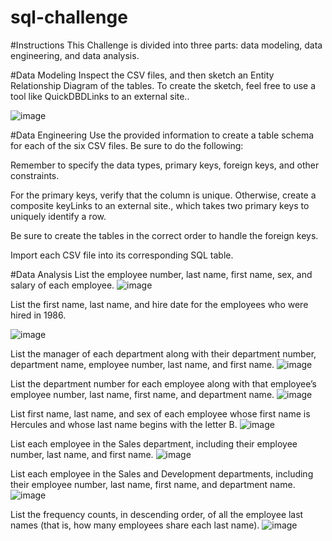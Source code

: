 # sql-challenge

#Instructions
This Challenge is divided into three parts: data modeling, data engineering, and data analysis.

#Data Modeling
Inspect the CSV files, and then sketch an Entity Relationship Diagram of the tables. To create the sketch, feel free to use a tool like QuickDBDLinks to an external site..

![image](https://github.com/mafeestaba/sql-challenge/assets/152315257/fe42129a-9814-4158-bbdc-dae71c908ca1)

#Data Engineering
Use the provided information to create a table schema for each of the six CSV files. Be sure to do the following:

Remember to specify the data types, primary keys, foreign keys, and other constraints.

For the primary keys, verify that the column is unique. Otherwise, create a composite keyLinks to an external site., which takes two primary keys to uniquely identify a row.

Be sure to create the tables in the correct order to handle the foreign keys.

Import each CSV file into its corresponding SQL table.

#Data Analysis
List the employee number, last name, first name, sex, and salary of each employee.
![image](https://github.com/mafeestaba/sql-challenge/assets/152315257/8e1770ef-254f-4137-ac17-d47d3e426c63)


List the first name, last name, and hire date for the employees who were hired in 1986.

![image](https://github.com/mafeestaba/sql-challenge/assets/152315257/8b9610c7-c57e-4d25-b99f-9266a7d75568)


List the manager of each department along with their department number, department name, employee number, last name, and first name.
![image](https://github.com/mafeestaba/sql-challenge/assets/152315257/3aef936c-13b3-4045-9952-35fab96940f3)


List the department number for each employee along with that employee’s employee number, last name, first name, and department name.
![image](https://github.com/mafeestaba/sql-challenge/assets/152315257/9787f13f-3849-4bbf-9cf1-41c97e95d748)


List first name, last name, and sex of each employee whose first name is Hercules and whose last name begins with the letter B.
![image](https://github.com/mafeestaba/sql-challenge/assets/152315257/87ef7dc1-8b00-4d8f-b331-172ea841eeae)


List each employee in the Sales department, including their employee number, last name, and first name.
![image](https://github.com/mafeestaba/sql-challenge/assets/152315257/6da933eb-a541-44a3-ae7c-ad98f899b15d)


List each employee in the Sales and Development departments, including their employee number, last name, first name, and department name.
![image](https://github.com/mafeestaba/sql-challenge/assets/152315257/07f6f971-7f0d-48c0-8ff1-04fd824f555c)


List the frequency counts, in descending order, of all the employee last names (that is, how many employees share each last name).
![image](https://github.com/mafeestaba/sql-challenge/assets/152315257/cb7c116d-4836-4477-928e-e32daec35309)


